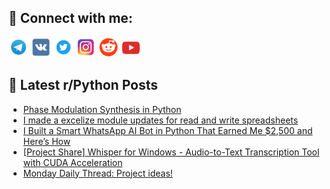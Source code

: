 ## 🔎 Connect with me:
[<img src="https://github.com/bullbesh/bullbesh/blob/main/images/Telegram.png" width="32" height="32" />](https://t.me/bullbesh)
[<img src="https://github.com/bullbesh/bullbesh/blob/main/images/VK.png" width="32" height="32" />](https://vk.com/bullbesh)
[<img src="https://github.com/bullbesh/bullbesh/blob/main/images/Twitter.png" width="32" height="32" />](https://twitter.com/bullbesh1)
[<img src="https://github.com/bullbesh/bullbesh/blob/main/images/Instagram.png" width="32" height="32" />](https://www.instagram.com/bullbesh)
[<img src="https://github.com/bullbesh/bullbesh/blob/main/images/Reddit.png" width="32" height="32" />](https://www.reddit.com/user/bullbesh)
[<img src="https://github.com/bullbesh/bullbesh/blob/main/images/YouTube.png" width="32" height="32" />](https://www.youtube.com/channel/UCtfjRs6uzgq5mfm8S06WTcg)

## 📕 Latest r/Python Posts
<!-- BLOG-POST-LIST:START -->
- [Phase Modulation Synthesis in Python](https://www.reddit.com/r/Python/comments/1kq7c5e/phase_modulation_synthesis_in_python/)
- [I made a excelize module updates for read and write spreadsheets](https://www.reddit.com/r/Python/comments/1kq0cvs/i_made_a_excelize_module_updates_for_read_and/)
- [I Built a Smart WhatsApp AI Bot in Python That Earned Me $2,500 and Here’s How](https://www.reddit.com/r/Python/comments/1kq0ccp/i_built_a_smart_whatsapp_ai_bot_in_python_that/)
- [[Project Share] Whisper for Windows - Audio-to-Text Transcription Tool with CUDA Acceleration](https://www.reddit.com/r/Python/comments/1kpzhi6/project_share_whisper_for_windows_audiototext/)
- [Monday Daily Thread: Project ideas!](https://www.reddit.com/r/Python/comments/1kpy6bo/monday_daily_thread_project_ideas/)
<!-- BLOG-POST-LIST:END -->

